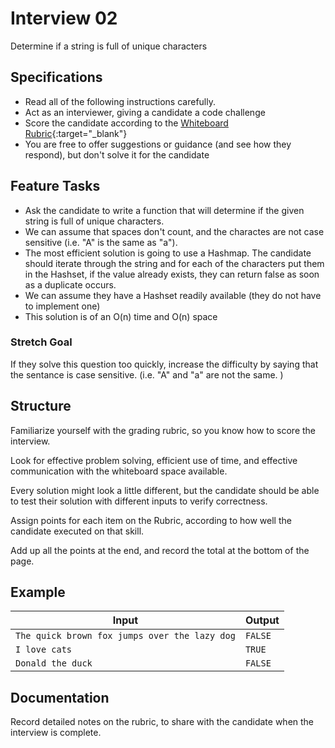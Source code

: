 # Interview 02

Determine if a string is full of unique characters

## Specifications

- Read all of the following instructions carefully. 
- Act as an interviewer, giving a candidate a code challenge
- Score the candidate according to the [Whiteboard Rubric](https://docs.google.com/spreadsheets/d/1scthkmARfzAFZrSYAp6LA2coOaoWUWbSzMbtIU4jcHw){:target="_blank"}
- You are free to offer suggestions or guidance (and see how they respond),  but don't solve it for the candidate

## Feature Tasks
- Ask the candidate to write a function that will determine if the given string is full of unique characters. 
- We can assume that spaces don't count, and the charactes are not case sensitive (i.e. "A" is the same as "a"). 
- The most efficient solution is going to use a Hashmap. The candidate should iterate through the string
and for each of the characters put them in the Hashset, if the value already exists, they can return false as soon as
a duplicate occurs. 
- We can assume they have a Hashset readily available (they do not have to implement one)
- This solution is of an O(n) time and O(n) space

### Stretch Goal
If they solve this question too quickly, increase the difficulty by saying that the sentance is case sensitive.
(i.e. "A" and "a" are not the same. )

## Structure 

Familiarize yourself with the grading rubric, so you know how to score the interview. 

Look for effective problem solving, efficient use of time, and effective communication with the whiteboard space available. 

Every solution might look a little different, but the candidate should be able to test their solution with different inputs to verify correctness.

Assign points for each item on the Rubric, according to how well the candidate executed on that skill. 

Add up all the points at the end, and record the total at the bottom of the page.

## Example

| Input | Output |
|-----|----| 
| `The quick brown fox jumps over the lazy dog` | `FALSE` |
| `I love cats` | `TRUE` |
| `Donald the duck` | `FALSE` |

## Documentation

Record detailed notes on the rubric, to share with the candidate when the interview is complete. 

